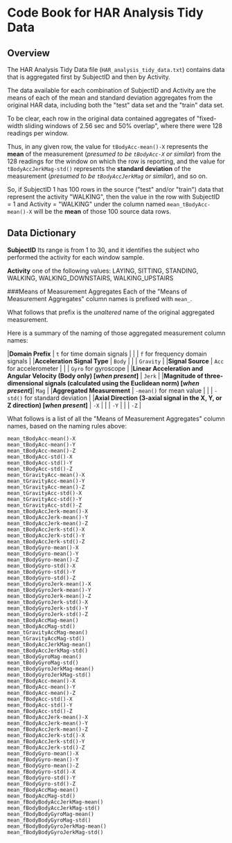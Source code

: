 # Code Book for HAR Analysis Tidy Data

## Overview
The HAR Analysis Tidy Data file (`HAR_analysis_tidy_data.txt`) contains data that is aggregated first by SubjectID and then by Activity.

The data available for each combination of SubjectID and Activity are the means of each of the mean and standard deviation aggregates from the original HAR data, including both the "test" data set and the "train" data set.

To be clear, each row in the original data contained aggregates of "fixed-width sliding windows of 2.56 sec and 50% overlap", where there were 128 readings per window.

Thus, in any given row, the value for `tBodyAcc-mean()-X` represents the **mean** of the measurement (_presumed to be `tBodyAcc-X` or similar_) from the 128 readings for the window on which the row is reporting, and the value for `tBodyAccJerkMag-std()` represents the **standard deviation** of the measurement (_presumed to be `tBodyAccJerkMag` or similar_), and so on.

So, if SubjectID 1 has 100 rows in the source ("test" and/or "train") data that represent the activity "WALKING", then the value in the row with SubjectID = 1 and Activity = "WALKING" under the column named `mean_tBodyAcc-mean()-X` will be the **mean** of those 100 source data rows.

## Data Dictionary
**SubjectID** Its range is from 1 to 30, and it identifies the subject who performed the activity for each window sample.

**Activity** one of the following values: LAYING, SITTING, STANDING, WALKING, WALKING_DOWNSTAIRS, WALKING_UPSTAIRS

###Means of Measurement Aggregates
Each of the "Means of Measurement Aggregates" column names is prefixed with `mean_`.

What follows that prefix is the _unaltered_ name of the original aggregated measurement.

Here is a summary of the naming of those aggregated measurement column names:

|**Domain Prefix**                                                                                | `t` for time domain signals      |
|                                                                                                 | `f` for frequency domain signals |
|**Acceleration Signal Type**                                                                     | `Body`                           |
|                                                                                                 | `Gravity`                        |
|**Signal Source**                                                                                | `Acc` for accelerometer          |
|                                                                                                 | `Gyro` for gyroscope             |
|**Linear Acceleration and Angular Velocity (Body only) [_when present_]**                        | `Jerk`                           |
|**Magnitude of three-dimensional signals (calculated using the Euclidean norm) [_when present_]**| `Mag`                            |
|**Aggregated Measurement**                                                                       | `-mean()` for mean value         |
|                                                                                                 | `-std()` for standard deviation  |
|**Axial Direction (3-axial signal in the X, Y, or Z direction) [_when present_]**                | `-X`                             |
|                                                                                                 | `-Y`                             |
|                                                                                                 | `-Z`                             |

What follows is a list of all the "Means of Measurement Aggregates" column names, based on the naming rules above:

    mean_tBodyAcc-mean()-X
    mean_tBodyAcc-mean()-Y
    mean_tBodyAcc-mean()-Z
    mean_tBodyAcc-std()-X
    mean_tBodyAcc-std()-Y
    mean_tBodyAcc-std()-Z
    mean_tGravityAcc-mean()-X
    mean_tGravityAcc-mean()-Y
    mean_tGravityAcc-mean()-Z
    mean_tGravityAcc-std()-X
    mean_tGravityAcc-std()-Y
    mean_tGravityAcc-std()-Z
    mean_tBodyAccJerk-mean()-X
    mean_tBodyAccJerk-mean()-Y
    mean_tBodyAccJerk-mean()-Z
    mean_tBodyAccJerk-std()-X
    mean_tBodyAccJerk-std()-Y
    mean_tBodyAccJerk-std()-Z
    mean_tBodyGyro-mean()-X
    mean_tBodyGyro-mean()-Y
    mean_tBodyGyro-mean()-Z
    mean_tBodyGyro-std()-X
    mean_tBodyGyro-std()-Y
    mean_tBodyGyro-std()-Z
    mean_tBodyGyroJerk-mean()-X
    mean_tBodyGyroJerk-mean()-Y
    mean_tBodyGyroJerk-mean()-Z
    mean_tBodyGyroJerk-std()-X
    mean_tBodyGyroJerk-std()-Y
    mean_tBodyGyroJerk-std()-Z
    mean_tBodyAccMag-mean()
    mean_tBodyAccMag-std()
    mean_tGravityAccMag-mean()
    mean_tGravityAccMag-std()
    mean_tBodyAccJerkMag-mean()
    mean_tBodyAccJerkMag-std()
    mean_tBodyGyroMag-mean()
    mean_tBodyGyroMag-std()
    mean_tBodyGyroJerkMag-mean()
    mean_tBodyGyroJerkMag-std()
    mean_fBodyAcc-mean()-X
    mean_fBodyAcc-mean()-Y
    mean_fBodyAcc-mean()-Z
    mean_fBodyAcc-std()-X
    mean_fBodyAcc-std()-Y
    mean_fBodyAcc-std()-Z
    mean_fBodyAccJerk-mean()-X
    mean_fBodyAccJerk-mean()-Y
    mean_fBodyAccJerk-mean()-Z
    mean_fBodyAccJerk-std()-X
    mean_fBodyAccJerk-std()-Y
    mean_fBodyAccJerk-std()-Z
    mean_fBodyGyro-mean()-X
    mean_fBodyGyro-mean()-Y
    mean_fBodyGyro-mean()-Z
    mean_fBodyGyro-std()-X
    mean_fBodyGyro-std()-Y
    mean_fBodyGyro-std()-Z
    mean_fBodyAccMag-mean()
    mean_fBodyAccMag-std()
    mean_fBodyBodyAccJerkMag-mean()
    mean_fBodyBodyAccJerkMag-std()
    mean_fBodyBodyGyroMag-mean()
    mean_fBodyBodyGyroMag-std()
    mean_fBodyBodyGyroJerkMag-mean()
    mean_fBodyBodyGyroJerkMag-std()
